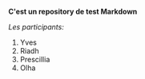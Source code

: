 **C'est un repository de test Markdown** <br>

_Les participants:_
  1. Yves
  2. Riadh
  3. Prescillia
  4. Olha
